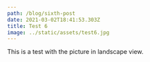 ```yaml
---
path: /blog/sixth-post
date: 2021-03-02T18:41:53.303Z
title: Test 6
image: ../static/assets/test6.jpg
---
```

This is a test with the picture in landscape view.